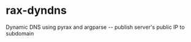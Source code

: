rax-dyndns
==========

Dynamic DNS using pyrax and argparse -- publish server's public IP to subdomain 
